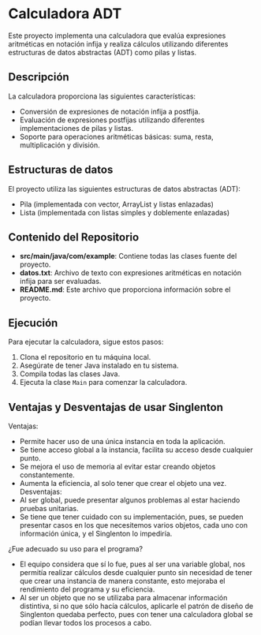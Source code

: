 # Calculadora ADT

Este proyecto implementa una calculadora que evalúa expresiones aritméticas en notación infija y realiza cálculos utilizando diferentes estructuras de datos abstractas (ADT) como pilas y listas.

## Descripción

La calculadora proporciona las siguientes características:

- Conversión de expresiones de notación infija a postfija.
- Evaluación de expresiones postfijas utilizando diferentes implementaciones de pilas y listas.
- Soporte para operaciones aritméticas básicas: suma, resta, multiplicación y división.

## Estructuras de datos

El proyecto utiliza las siguientes estructuras de datos abstractas (ADT):

- Pila (implementada con vector, ArrayList y listas enlazadas)
- Lista (implementada con listas simples y doblemente enlazadas)

## Contenido del Repositorio

- **src/main/java/com/example**: Contiene todas las clases fuente del proyecto.
- **datos.txt**: Archivo de texto con expresiones aritméticas en notación infija para ser evaluadas.
- **README.md**: Este archivo que proporciona información sobre el proyecto.

## Ejecución

Para ejecutar la calculadora, sigue estos pasos:

1. Clona el repositorio en tu máquina local.
2. Asegúrate de tener Java instalado en tu sistema.
3. Compila todas las clases Java.
4. Ejecuta la clase `Main` para comenzar la calculadora.

## Ventajas y Desventajas de usar Singlenton

Ventajas:
- Permite hacer uso de una única instancia en toda la aplicación.
- Se tiene acceso global a la instancia, facilita su acceso desde cualquier punto.
- Se mejora el uso de memoria al evitar estar creando objetos constantemente.
- Aumenta la eficiencia, al solo tener que crear el objeto una vez.
Desventajas:
- Al ser global, puede presentar algunos problemas al estar haciendo pruebas unitarias.
- Se tiene que tener cuidado con su implementación, pues, se pueden presentar casos en los que necesitemos varios objetos, cada uno con información única, y el Singlenton lo impediría.

¿Fue adecuado su uso para el programa?
- El equipo considera que sí lo fue, pues al ser una variable global, nos permitía realizar cálculos desde cualquier punto sin necesidad de tener que crear una instancia de manera constante, esto mejoraba el rendimiento del programa y su eficiencia.
- Al ser un objeto que no se utilizaba para almacenar información distintiva, si no que sólo hacía cálculos, aplicarle el patrón de diseño de Singlenton quedaba perfecto, pues con tener una calculadora global se podían llevar todos los procesos a cabo.
